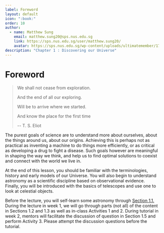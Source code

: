 ```yaml
---
label: Foreword
layout: default
icon: ":book:"
order: 10
author:
  - name: Matthew Sung
    email: matthew.sung20@sps.nus.edu.sg
    link: https://sps.nus.edu.sg/user/matthew.sung20/
    avatar: https://sps.nus.edu.sg/wp-content/uploads/ultimatemember/171/profile_photo-190x190.jpg?1658781280
description: "Chapter 1 : Discovering our Universe"
---
```


# Foreword
> We shall not cease from exploration. 
>
> And the end of all our exploring. 
>
>Will be to arrive where we started. 
>
>And know the place for the first time 
>
>-- T. S. Eliot

The purest goals of science are to understand more about ourselves,
about the things around us, about our origins. Achieving this is perhaps
not as practical as inventing a machine to do things more efficiently,
or as critical as developing a drug to fight a disease. Such goals
however are meaningful in shaping the way we think, and help us to
find optimal solutions to coexist and connect with the world we live
in. 

[//]: # (####Learning Objectives})

At the end of this lesson, you should be familiar with the terminologies,
history and early models of our Universe. You will also begin to understand
astronomy as a scientific discipline based on observational evidence.
Finally, you will be introduced with the basics of telescopes and
use one to look at celestial objects. 

[//]: # (####Learning Flow})

Before the lecture, you will self-learn some astronomy through [Section
1.1.](#11-pre-lesson-homework) During the lecture in week 1, we will go through parts (not all)
of the content in Sections 1.2 and 1.3 as well as in-class Activities
1 and 2. During tutorial in week 2, mentors will facilitate the discussion
of question in Section 1.5 and perform Activity 3. Please attempt
the discussion questions before the tutorial.